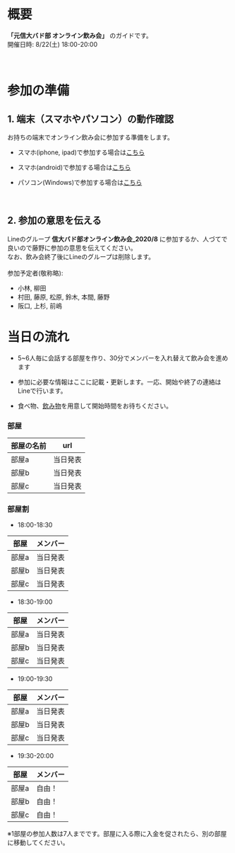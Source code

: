 # 概要
 **「元信大バド部 オンライン飲み会」** のガイドです。 <br>
開催日時: 8/22(土) 18:00-20:00 <br>
<br>
<br>

# 参加の準備
## 1. 端末（スマホやパソコン）の動作確認
お持ちの端末でオンライン飲み会に参加する準備をします。<br>

- スマホ(iphone, ipad)で参加する場合は[こちら](/tanmatsu_check/ios.md)

- スマホ(android)で参加する場合は[こちら](/tanmatsu_check/android.md)

- パソコン(Windows)で参加する場合は[こちら](/tanmatsu_check/windows.md)

<br>

## 2. 参加の意思を伝える

Lineのグループ **信大バド部オンライン飲み会_2020/8** に参加するか、人づてで良いので藤野に参加の意思を伝えてください。<br>
なお、飲み会終了後にLineのグループは削除します。<br>
<br>
参加予定者(敬称略): 
- 小林, 柳田
- 村田, 藤原, 松原, 鈴木, 本間, 藤野
- 阪口, 上杉, 前嶋

# 当日の流れ

- 5~6人毎に会話する部屋を作り、30分でメンバーを入れ替えて飲み会を進めます<br>

- 参加に必要な情報はここに記載・更新します。一応、開始や終了の連絡はLineで行います。

- 食べ物、[飲み物](https://www.amazon.co.jp/s?k=%E5%A4%A7%E4%BA%94%E9%83%8E&__mk_ja_JP=%E3%82%AB%E3%82%BF%E3%82%AB%E3%83%8A&ref=nb_sb_noss_2)を用意して開始時間をお待ちください。

### 部屋

|  部屋の名前  |  url  |
| ---- | ---- |
|  部屋a  |  当日発表  |
|  部屋b  |  当日発表  |
|  部屋c  |  当日発表  |

### 部屋割

- 18:00-18:30

|  部屋  |  メンバー  |
| ---- | ---- |
|  部屋a  |  当日発表  |
|  部屋b  |  当日発表  |
|  部屋c  |  当日発表  |

- 18:30-19:00

|  部屋  |  メンバー  |
| ---- | ---- |
|  部屋a  |  当日発表  |
|  部屋b  |  当日発表  |
|  部屋c  |  当日発表  |

- 19:00-19:30

|  部屋  |  メンバー  |
| ---- | ---- |
|  部屋a  |  当日発表  |
|  部屋b  |  当日発表  |
|  部屋c  |  当日発表  |

- 19:30-20:00

|  部屋  |  メンバー  |
| ---- | ---- |
|  部屋a  |  自由！  |
|  部屋b  |  自由！  |
|  部屋c  |  自由！  |

※1部屋の参加人数は7人までです。部屋に入る際に入金を促されたら、別の部屋に移動してください。






